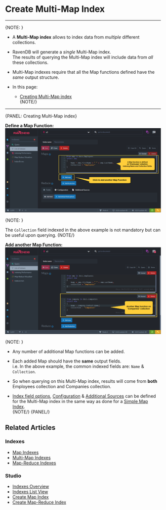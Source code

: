 ﻿# Create Multi-Map Index
---

{NOTE: }

* A **Multi-Map index** allows to index data from _multiple_ different collections.  

* RavenDB will generate a _single_ Multi-Map index.  
  The results of querying the Multi-Map index will include data from _all_ these collections.  

* Multi-Map indexes require that all the Map functions defined have the _same_ output structure.  

* In this page:  
  * [Creating Multi-Map index](../../../studio/database/indexes/create-map-index#edit-index-view)  
{NOTE/}

---

{PANEL: Creating Multi-Map index}

**Define a Map Function:**  
![Figure 1. Initial Map Function](images/create-multi-map-index-1.png)  

{NOTE: }

The `Collection` field indexed in the above example is not mandatory but can be useful upon querying.
{NOTE/}
<br/>

**Add another Map Function:**  
![Figure 2. Add Another Map Function](images/create-multi-map-index-2.png)  

{NOTE: }

* Any number of additional Map functions can be added.  

* Each added Map should have the **same** output fields.  
  i.e. In the above example, the common indexed fields are: `Name` & `Collection`.  

* So when querying on this Multi-Map index, results will come from **both** Employees collection and Companies collection.  

* [Index field options](../../../studio/database/indexes/create-map-index#index-fields-options), 
  [Configuration](../../../studio/database/indexes/create-map-index#configuration) & 
  [Additional Sources](../../../studio/database/indexes/create-map-index#additional-sources) 
  can be defined for the Multi-Map index in the same way as done for a [Simple Map Index](../../../studio/database/indexes/create-map-index#create-multi-map-index).  
{NOTE/}
{PANEL/}


## Related Articles

### Indexes
- [Map Indexes](../../../indexes/map-indexes)
- [Multi-Map Indexes](../../../indexes/multi-map-indexes)
- [Map-Reduce Indexes](../../../indexes/map-reduce-indexes)

### Studio
- [Indexes Overview](../../../studio/database/indexes/indexes-overview)
- [Indexes List View](../../../studio/database/indexes/indexes-list-view)
- [Create Map Index](../../../studio/database/indexes/create-map-index)
- [Create Map-Reduce Index](../../../studio/database/indexes/create-map-reduce-index)


